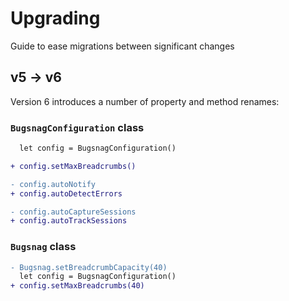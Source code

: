 # Upgrading

Guide to ease migrations between significant changes

## v5 -> v6

Version 6 introduces a number of property and method renames:

### `BugsnagConfiguration` class

```diff
  let config = BugsnagConfiguration()

+ config.setMaxBreadcrumbs()

- config.autoNotify
+ config.autoDetectErrors

- config.autoCaptureSessions
+ config.autoTrackSessions
```

### `Bugsnag` class

```diff
- Bugsnag.setBreadcrumbCapacity(40)
  let config = BugsnagConfiguration()
+ config.setMaxBreadcrumbs(40)
```
